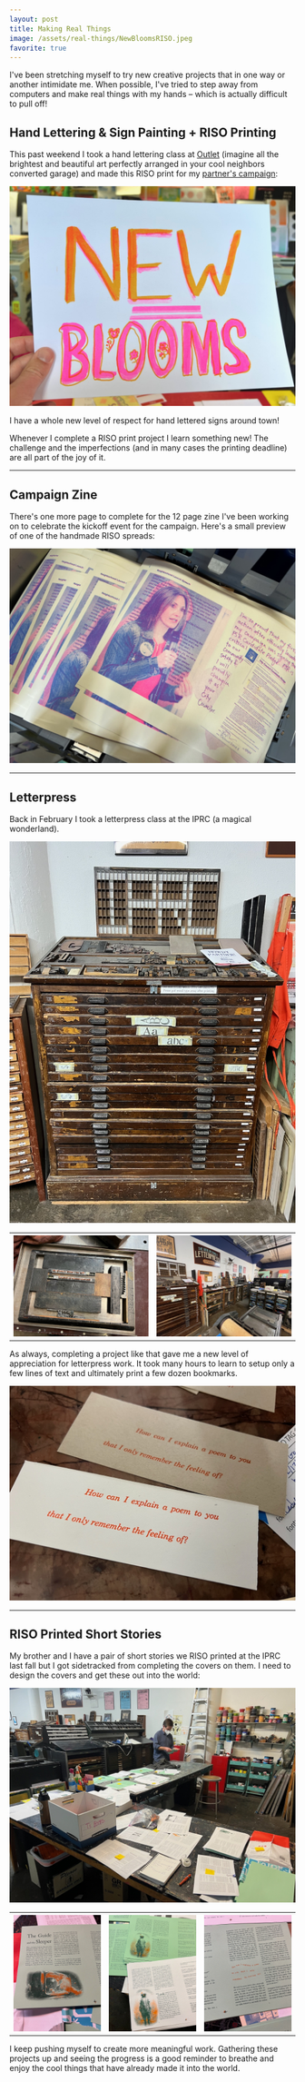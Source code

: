 ```yaml
---
layout: post
title: Making Real Things
image: /assets/real-things/NewBloomsRISO.jpeg
favorite: true
---
```


I've been stretching myself to try new creative projects that in one way or another intimidate me. When possible, I've tried to step away from computers and make real things with my hands – which is actually difficult to pull off!

## Hand Lettering & Sign Painting + RISO Printing
This past weekend I took a hand lettering class at [Outlet](https://www.outletpdx.com) (imagine all the brightest and beautiful art perfectly arranged in your cool neighbors converted garage) and made this RISO print for my [partner's campaign](https://www.lisaforportland.com):

<img src="/assets/real-things/NewBloomsRISO.jpeg"/>

I have a whole new level of respect for hand lettered signs around town!

Whenever I complete a RISO print project I learn something new! The challenge and the imperfections (and in many cases the printing deadline) are all part of the joy of it. 

---

## Campaign Zine
There's one more page to complete for the 12 page zine I've been working on to celebrate the kickoff event for the campaign. Here's a small preview of one of the handmade RISO spreads:

<img src="/assets/real-things/campaignZineRISO.jpeg"/>

---

## Letterpress 
Back in February I took a letterpress class at the IPRC (a magical wonderland). 

<img src="/assets/real-things/letterpressIPRC.jpeg"/>

<div class="extended-content-container">
  <table>
    <tr>
      <th><img src="/assets/real-things/letterpressSetup.jpeg"/></th>
      <th><img src="/assets/real-things/letterpressStudio.jpeg"/></th>
    </tr>
  </table>
</div>

As always, completing a project like that gave me a new level of appreciation for letterpress work. It took many hours to learn to setup only a few lines of text and ultimately print a few dozen bookmarks.

<img src="/assets/real-things/letterpressBookmark.jpeg"/>

---

## RISO Printed Short Stories
My brother and I have a pair of short stories we RISO printed at the IPRC last fall but I got sidetracked from completing the covers on them. I need to design the covers and get these out into the world:

<img src="/assets/real-things/exodusStories-printingIPRC.jpeg"/>

<div class="extended-content-container">
  <table>
    <tr>
      <th><img src="/assets/real-things/exodusStories-guide-RISO.jpeg"/></th>
      <th><img src="/assets/real-things/exodusStories-papers-RISO.jpeg"/></th>
      <th><img src="/assets/real-things/exodusStories-poem-RISO.jpeg"/></th>
    </tr>
  </table>
</div>

I keep pushing myself to create more meaningful work. Gathering these projects up and seeing the progress is a good reminder to breathe and enjoy the cool things that have already made it into the world.